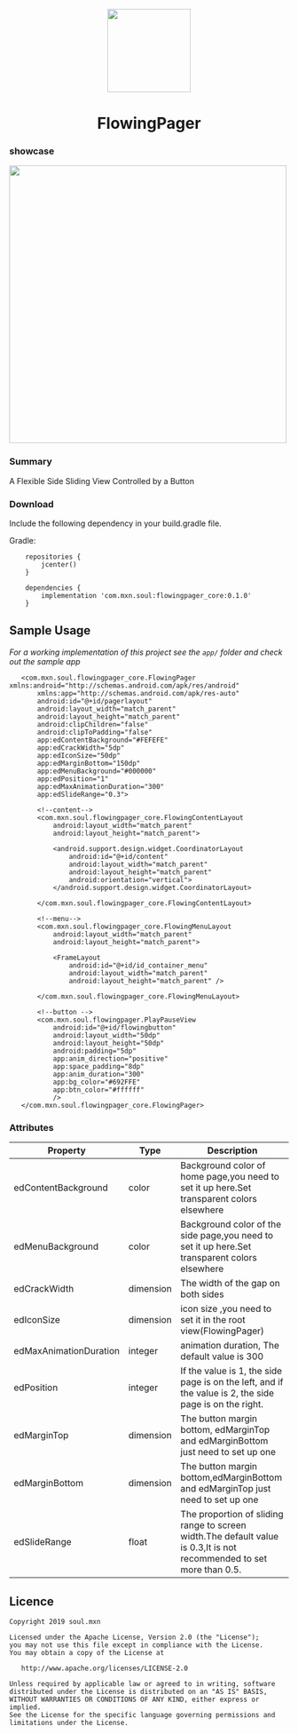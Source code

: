 <p align="center"><img width="150"src="http://baobaoloveyou.com/flowingpager_icon.png"></p>
<h1 align="center">FlowingPager</h1>


### showcase
<img height="500" src="/art/flowingpager.gif"></img>  

### Summary
A Flexible Side Sliding View Controlled by a Button

### Download
Include the following dependency in your build.gradle file.

Gradle:

```Gradle
    repositories {
        jcenter()
    }

    dependencies {
        implementation 'com.mxn.soul:flowingpager_core:0.1.0'
    }
```

## Sample Usage  

*For a working implementation of this project see the `app/` folder and check out the sample app*


```
   <com.mxn.soul.flowingpager_core.FlowingPager xmlns:android="http://schemas.android.com/apk/res/android"
       xmlns:app="http://schemas.android.com/apk/res-auto"
       android:id="@+id/pagerlayout"
       android:layout_width="match_parent"
       android:layout_height="match_parent"
       android:clipChildren="false"
       android:clipToPadding="false"
       app:edContentBackground="#FEFEFE"
       app:edCrackWidth="5dp"
       app:edIconSize="50dp"
       app:edMarginBottom="150dp"
       app:edMenuBackground="#000000"
       app:edPosition="1"
       app:edMaxAnimationDuration="300"
       app:edSlideRange="0.3">
   
       <!--content-->
       <com.mxn.soul.flowingpager_core.FlowingContentLayout
           android:layout_width="match_parent"
           android:layout_height="match_parent">
   
           <android.support.design.widget.CoordinatorLayout
               android:id="@+id/content"
               android:layout_width="match_parent"
               android:layout_height="match_parent"
               android:orientation="vertical">
           </android.support.design.widget.CoordinatorLayout>
   
       </com.mxn.soul.flowingpager_core.FlowingContentLayout>
   
       <!--menu-->
       <com.mxn.soul.flowingpager_core.FlowingMenuLayout
           android:layout_width="match_parent"
           android:layout_height="match_parent">
   
           <FrameLayout
               android:id="@+id/id_container_menu"
               android:layout_width="match_parent"
               android:layout_height="match_parent" />
   
       </com.mxn.soul.flowingpager_core.FlowingMenuLayout>
   
       <!--button -->
       <com.mxn.soul.flowingpager.PlayPauseView
           android:id="@+id/flowingbutton"
           android:layout_width="50dp"
           android:layout_height="50dp"
           android:padding="5dp"
           app:anim_direction="positive"
           app:space_padding="8dp"
           app:anim_duration="300"
           app:bg_color="#692FFE"
           app:btn_color="#ffffff"
           />
   </com.mxn.soul.flowingpager_core.FlowingPager>

```


### Attributes
Property | Type | Description
--- | --- | ---
edContentBackground | color | Background color of home page,you need to set it up here.Set transparent colors elsewhere
edMenuBackground | color | Background color of the side page,you need to set it up here.Set transparent colors elsewhere
edCrackWidth | dimension | The width of the gap on both sides
edIconSize | dimension | icon size ,you need to set it in the root view(FlowingPager)
edMaxAnimationDuration | integer | animation duration, The default value is 300
edPosition | integer | If the value is 1, the side page is on the left, and if the value is 2, the side page is on the right.
edMarginTop | dimension | The button margin bottom, edMarginTop and edMarginBottom just need to set up one
edMarginBottom | dimension | The button margin bottom,edMarginBottom and edMarginTop just need to set up one
edSlideRange | float | The proportion of sliding range to screen width.The default value is 0.3,It is not recommended to set more than 0.5.


## Licence
```
Copyright 2019 soul.mxn

Licensed under the Apache License, Version 2.0 (the "License");
you may not use this file except in compliance with the License.
You may obtain a copy of the License at

   http://www.apache.org/licenses/LICENSE-2.0

Unless required by applicable law or agreed to in writing, software
distributed under the License is distributed on an "AS IS" BASIS,
WITHOUT WARRANTIES OR CONDITIONS OF ANY KIND, either express or implied.
See the License for the specific language governing permissions and
limitations under the License.
```





